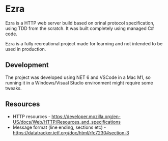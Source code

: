 # Ezra

Ezra is a HTTP web server build based on orinal protocol specification,
using TDD from the scratch. It was built completely using managed C# code.

Ezra is a fully recreational project made for learning and not intended
to be used in production.

## Development

The project was developed using NET 6 and VSCode in a Mac M1, so
running it in a Windows/Visual Studio environment might require
some tweaks.

## Resources

- HTTP resources - https://developer.mozilla.org/en-US/docs/Web/HTTP/Resources_and_specifications
- Message format (line ending, sections etc) - https://datatracker.ietf.org/doc/html/rfc7230#section-3
